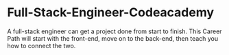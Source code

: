 # Full-Stack-Engineer-Codeacademy
A full-stack engineer can get a project done from start to finish. This Career Path will start with the front-end, move on to the back-end, then teach you how to connect the two.
